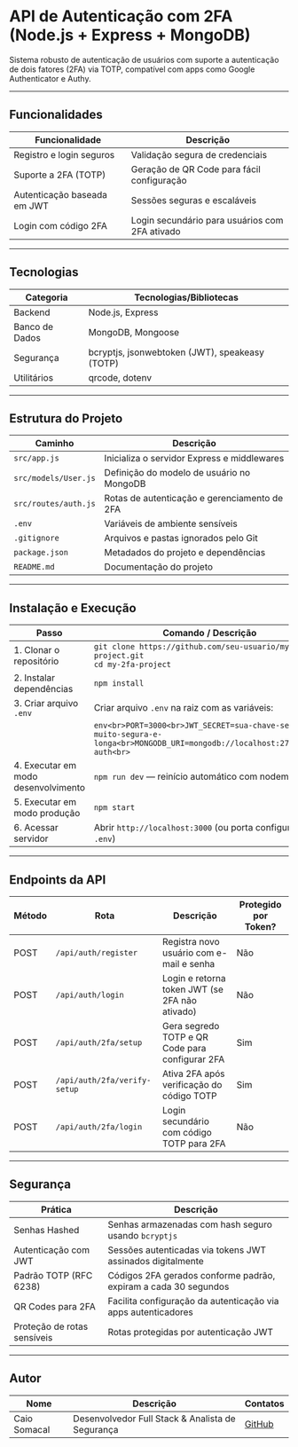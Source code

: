 # API de Autenticação com 2FA (Node.js + Express + MongoDB)

Sistema robusto de autenticação de usuários com suporte a autenticação de dois fatores (2FA) via TOTP, compatível com apps como Google Authenticator e Authy.

---

## Funcionalidades

| Funcionalidade                          | Descrição                                            |
|---------------------------------------|-----------------------------------------------------|
| Registro e login seguros               | Validação segura de credenciais                      |
| Suporte a 2FA (TOTP)                  | Geração de QR Code para fácil configuração          |
| Autenticação baseada em JWT            | Sessões seguras e escaláveis                         |
| Login com código 2FA                   | Login secundário para usuários com 2FA ativado      |

---

## Tecnologias

| Categoria       | Tecnologias/Bibliotecas                      |
|-----------------|---------------------------------------------|
| Backend         | Node.js, Express                            |
| Banco de Dados  | MongoDB, Mongoose                           |
| Segurança       | bcryptjs, jsonwebtoken (JWT), speakeasy (TOTP) |
| Utilitários     | qrcode, dotenv                              |

---

## Estrutura do Projeto

| Caminho                 | Descrição                                   |
|-------------------------|---------------------------------------------|
| `src/app.js`            | Inicializa o servidor Express e middlewares |
| `src/models/User.js`    | Definição do modelo de usuário no MongoDB   |
| `src/routes/auth.js`    | Rotas de autenticação e gerenciamento de 2FA|
| `.env`                  | Variáveis de ambiente sensíveis              |
| `.gitignore`            | Arquivos e pastas ignorados pelo Git         |
| `package.json`          | Metadados do projeto e dependências          |
| `README.md`             | Documentação do projeto                       |

---

## Instalação e Execução

| Passo                             | Comando / Descrição                                                                                     |
|----------------------------------|--------------------------------------------------------------------------------------------------------|
| 1. Clonar o repositório           | `git clone https://github.com/seu-usuario/my-2fa-project.git` <br> `cd my-2fa-project`                   |
| 2. Instalar dependências          | `npm install`                                                                                          |
| 3. Criar arquivo `.env`           | Criar arquivo `.env` na raiz com as variáveis:                                                        |
|                                  | ```env<br>PORT=3000<br>JWT_SECRET=sua-chave-secreta-muito-segura-e-longa<br>MONGODB_URI=mongodb://localhost:27017/2fa-auth<br>``` |
| 4. Executar em modo desenvolvimento | `npm run dev` — reinício automático com nodemon                                                      |
| 5. Executar em modo produção      | `npm start`                                                                                           |
| 6. Acessar servidor               | Abrir `http://localhost:3000` (ou porta configurada no `.env`)                                         |

---

## Endpoints da API

| Método | Rota                     | Descrição                                        | Protegido por Token? |
|--------|--------------------------|-------------------------------------------------|---------------------|
| POST   | `/api/auth/register`     | Registra novo usuário com e-mail e senha        | Não                 |
| POST   | `/api/auth/login`        | Login e retorna token JWT (se 2FA não ativado)  | Não                 |
| POST   | `/api/auth/2fa/setup`    | Gera segredo TOTP e QR Code para configurar 2FA | Sim                 |
| POST   | `/api/auth/2fa/verify-setup` | Ativa 2FA após verificação do código TOTP    | Sim                 |
| POST   | `/api/auth/2fa/login`    | Login secundário com código TOTP para 2FA        | Não                 |

---

## Segurança

| Prática                      | Descrição                                                                                       |
|------------------------------|------------------------------------------------------------------------------------------------|
| Senhas Hashed                | Senhas armazenadas com hash seguro usando `bcryptjs`                                          |
| Autenticação com JWT         | Sessões autenticadas via tokens JWT assinados digitalmente                                     |
| Padrão TOTP (RFC 6238)      | Códigos 2FA gerados conforme padrão, expiram a cada 30 segundos                               |
| QR Codes para 2FA           | Facilita configuração da autenticação via apps autenticadores                                 |
| Proteção de rotas sensíveis | Rotas protegidas por autenticação JWT                                                        |

---

## Autor

| Nome          | Descrição                                | Contatos                                  |
|---------------|-----------------------------------------|-------------------------------------------|
| Caio Somacal  | Desenvolvedor Full Stack & Analista de Segurança | [GitHub](https://github.com/seu-usuario) | [LinkedIn](https://linkedin.com/in/seu-usuario) |

